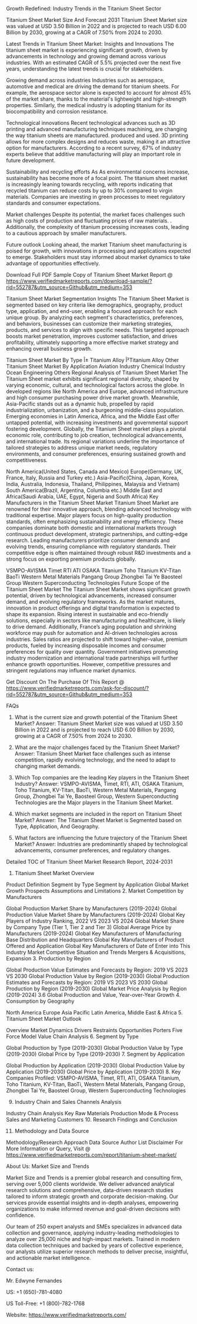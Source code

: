 Growth Redefined: Industry Trends in the Titanium Sheet Sector


Titanium Sheet Market Size And Forecast 2031
Titanium Sheet Market size was valued at USD 3.50 Billion in 2022 and is projected to reach USD 6.00 Billion by 2030, growing at a CAGR of 7.50% from 2024 to 2030.

Latest Trends in Titanium Sheet Market: Insights and Innovations
The titanium sheet market is experiencing significant growth, driven by advancements in technology and growing demand across various industries. With an estimated CAGR of 5.5% projected over the next five years, understanding the latest trends is crucial for stakeholders.

Growing demand across industries
Industries such as aerospace, automotive and medical are driving the demand for titanium sheets. For example, the aerospace sector alone is expected to account for almost 45% of the market share, thanks to the material's lightweight and high-strength properties. Similarly, the medical industry is adopting titanium for its biocompatibility and corrosion resistance.

Technological innovations
Recent technological advances such as 3D printing and advanced manufacturing techniques machining, are changing the way titanium sheets are manufactured. produced and used. 3D printing allows for more complex designs and reduces waste, making it an attractive option for manufacturers. According to a recent survey, 67% of industry experts believe that additive manufacturing will play an important role in future development.

Sustainability and recycling efforts
As As environmental concerns increase, sustainability has become more of a focal point. The titanium sheet market is increasingly leaning towards recycling, with reports indicating that recycled titanium can reduce costs by up to 30% compared to virgin materials. Companies are investing in green processes to meet regulatory standards and consumer expectations.

Market challenges
Despite its potential, the market faces challenges such as high costs of production and fluctuating prices of raw materials. . Additionally, the complexity of titanium processing increases costs, leading to a cautious approach by smaller manufacturers.

Future outlook
Looking ahead, the market Titanium sheet manufacturing is poised for growth, with innovations in processing and applications expected to emerge. Stakeholders must stay informed about market dynamics to take advantage of opportunities effectively.

Download Full PDF Sample Copy of Titanium Sheet Market Report @ https://www.verifiedmarketreports.com/download-sample/?rid=552787&utm_source=Github&utm_medium=353

Titanium Sheet Market Segmentation Insights
The Titanium Sheet Market is segmented based on key criteria like demographics, geography, product type, application, and end-user, enabling a focused approach for each unique group. By analyzing each segment's characteristics, preferences, and behaviors, businesses can customize their marketing strategies, products, and services to align with specific needs. This targeted approach boosts market penetration, improves customer satisfaction, and drives profitability, ultimately supporting a more effective market strategy and enhancing overall business growth.

Titanium Sheet Market By Type
Î± Titanium Alloy
Î²Titanium Alloy
Other
Titanium Sheet Market By Application
Aviation Industry
Chemical Industry
Ocean Engineering
Others
Regional Analysis of Titanium Sheet Market
The Titanium Sheet market exhibits significant regional diversity, shaped by varying economic, cultural, and technological factors across the globe. In developed regions like North America and Europe, advanced infrastructure and high consumer purchasing power drive market growth. Meanwhile, Asia-Pacific stands out as a dynamic hub, propelled by rapid industrialization, urbanization, and a burgeoning middle-class population. Emerging economies in Latin America, Africa, and the Middle East offer untapped potential, with increasing investments and governmental support fostering development. Globally, the Titanium Sheet market plays a pivotal economic role, contributing to job creation, technological advancements, and international trade. Its regional variations underline the importance of tailored strategies to address unique market needs, regulatory environments, and consumer preferences, ensuring sustained growth and competitiveness.

North America(United States, Canada and Mexico)
Europe(Germany, UK, France, Italy, Russia and Turkey etc.)
Asia-Pacific(China, Japan, Korea, India, Australia, Indonesia, Thailand, Philippines, Malaysia and Vietnam)
South America(Brazil, Argentina, Columbia etc.)
Middle East and Africa(Saudi Arabia, UAE, Egypt, Nigeria and South Africa)
Key Manufacturers in the Titanium Sheet Market
Titanium Sheet Market are renowned for their innovative approach, blending advanced technology with traditional expertise. Major players focus on high-quality production standards, often emphasizing sustainability and energy efficiency. These companies dominate both domestic and international markets through continuous product development, strategic partnerships, and cutting-edge research. Leading manufacturers prioritize consumer demands and evolving trends, ensuring compliance with regulatory standards. Their competitive edge is often maintained through robust R&D investments and a strong focus on exporting premium products globally.

VSMPO-AVISMA
Timet
RTI
ATI
OSAKA Titanium
Toho Titanium
KV-Titan
BaoTi
Western Metal Materials
Pangang Group
Zhongbei Tai Ye
Baosteel Group
Western Superconducting Technologies
Future Scope of the Titanium Sheet Market
The Titanium Sheet Market shows significant growth potential, driven by technological advancements, increased consumer demand, and evolving regulatory frameworks. As the market matures, innovation in product offerings and digital transformation is expected to shape its expansion. Rising interest in sustainable and eco-friendly solutions, especially in sectors like manufacturing and healthcare, is likely to drive demand. Additionally, France’s aging population and shrinking workforce may push for automation and AI-driven technologies across industries. Sales ratios are projected to shift toward higher-value, premium products, fueled by increasing disposable incomes and consumer preferences for quality over quantity. Government initiatives promoting industry modernization and international trade partnerships will further enhance growth opportunities. However, competitive pressures and stringent regulations may influence market dynamics.

Get Discount On The Purchase Of This Report @ https://www.verifiedmarketreports.com/ask-for-discount/?rid=552787&utm_source=Github&utm_medium=353

FAQs
1. What is the current size and growth potential of the Titanium Sheet Market?
Answer: Titanium Sheet Market size was valued at USD 3.50 Billion in 2022 and is projected to reach USD 6.00 Billion by 2030, growing at a CAGR of 7.50% from 2024 to 2030.

2. What are the major challenges faced by the Titanium Sheet Market?
Answer: Titanium Sheet Market face challenges such as intense competition, rapidly evolving technology, and the need to adapt to changing market demands.

3. Which Top companies are the leading Key players in the Titanium Sheet Industry?
Answer: VSMPO-AVISMA, Timet, RTI, ATI, OSAKA Titanium, Toho Titanium, KV-Titan, BaoTi, Western Metal Materials, Pangang Group, Zhongbei Tai Ye, Baosteel Group, Western Superconducting Technologies are the Major players in the Titanium Sheet Market.

4. Which market segments are included in the report on Titanium Sheet Market?
Answer: The Titanium Sheet Market is Segmented based on Type, Application, And Geography.

5. What factors are influencing the future trajectory of the Titanium Sheet Market?
Answer: Industries are predominantly shaped by technological advancements, consumer preferences, and regulatory changes.

Detailed TOC of Titanium Sheet Market Research Report, 2024-2031
1. Titanium Sheet Market Overview

Product Definition
Segment by Type
Segment by Application
Global Market Growth Prospects
Assumptions and Limitations
2. Market Competition by Manufacturers

Global Production Market Share by Manufacturers (2019-2024)
Global Production Value Market Share by Manufacturers (2019-2024)
Global Key Players of Industry Ranking, 2022 VS 2023 VS 2024
Global Market Share by Company Type (Tier 1, Tier 2 and Tier 3)
Global Average Price by Manufacturers (2019-2024)
Global Key Manufacturers of Manufacturing Base Distribution and Headquarters
Global Key Manufacturers of Product Offered and Application
Global Key Manufacturers of Date of Enter into This Industry
Market Competitive Situation and Trends
Mergers & Acquisitions, Expansion
3. Production by Region

Global Production Value Estimates and Forecasts by Region: 2019 VS 2023 VS 2030
Global Production Value by Region (2019-2030)
Global Production Estimates and Forecasts by Region: 2019 VS 2023 VS 2030
Global Production by Region (2019-2030)
Global Market Price Analysis by Region (2019-2024) 3.6 Global Production and Value, Year-over-Year Growth
4. Consumption by Geography

North America
Europe
Asia Pacific
Latin America, Middle East & Africa
5. Titanium Sheet Market Outlook

Overview
Market Dynamics
Drivers
Restraints
Opportunities
Porters Five Force Model
Value Chain Analysis 
6. Segment by Type

Global Production by Type (2019-2030)
Global Production Value by Type (2019-2030)
Global Price by Type (2019-2030)
7. Segment by Application

Global Production by Application (2019-2030)
Global Production Value by Application (2019-2030)
Global Price by Application (2019-2030)
8. Key Companies Profiled: VSMPO-AVISMA, Timet, RTI, ATI, OSAKA Titanium, Toho Titanium, KV-Titan, BaoTi, Western Metal Materials, Pangang Group, Zhongbei Tai Ye, Baosteel Group, Western Superconducting Technologies

9. Industry Chain and Sales Channels Analysis

Industry Chain Analysis
Key Raw Materials
Production Mode & Process
Sales and Marketing
Customers
10. Research Findings and Conclusion

11. Methodology and Data Source

Methodology/Research Approach
Data Source
Author List
Disclaimer
For More Information or Query, Visit @ https://www.verifiedmarketreports.com/report/titanium-sheet-market/

About Us: Market Size and Trends

Market Size and Trends is a premier global research and consulting firm, serving over 5,000 clients worldwide. We deliver advanced analytical research solutions and comprehensive, data-driven research studies tailored to inform strategic growth and corporate decision-making. Our services provide essential insights and in-depth analyses, empowering organizations to make informed revenue and goal-driven decisions with confidence.

Our team of 250 expert analysts and SMEs specializes in advanced data collection and governance, applying industry-leading methodologies to analyze over 25,000 niche and high-impact markets. Trained in modern data collection techniques and backed by years of collective experience, our analysts utilize superior research methods to deliver precise, insightful, and actionable market intelligence.

Contact us:

Mr. Edwyne Fernandes

US: +1 (650)-781-4080

US Toll-Free: +1 (800)-782-1768

Website: https://www.verifiedmarketreports.com/
